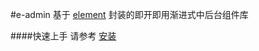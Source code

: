#e-admin
基于 [element](https://github.com/ElemeFE/element) 封装的即开即用渐进式中后台组件库

####快速上手
请参考 [安装](#/install)

